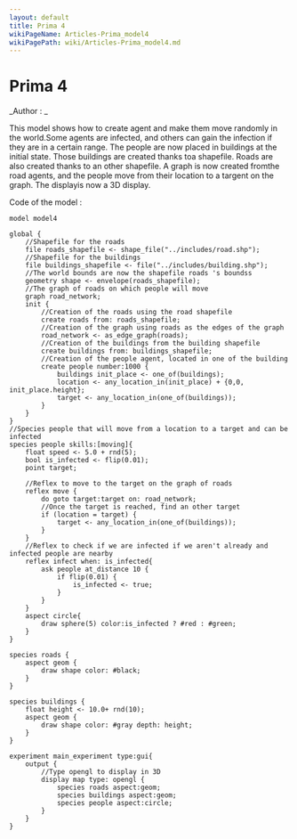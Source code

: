 ```yaml
---
layout: default
title: Prima 4
wikiPageName: Articles-Prima_model4
wikiPagePath: wiki/Articles-Prima_model4.md
---
```

[//]: # (keyword|concept_skill)
[//]: # (keyword|concept_shapefile)
[//]: # (keyword|concept_graph)
[//]: # (keyword|concept_3d)
# Prima 4


_Author : _

This model shows how to create agent and make them move randomly in the world.Some agents are infected, and others can gain the infection if they are in a certain range. The people are now placed in buildings at the initial state. Those buildings are created thanks toa shapefile. Roads are also created thanks to an other shapefile. A graph is now created fromthe road agents, and the people move from their location to a targent on the graph. The displayis now a 3D display.


Code of the model : 

```
model model4 

global {
	//Shapefile for the roads
	file roads_shapefile <- shape_file("../includes/road.shp");
	//Shapefile for the buildings
	file buildings_shapefile <- file("../includes/building.shp");
	//The world bounds are now the shapefile roads 's boundss
	geometry shape <- envelope(roads_shapefile);
	//The graph of roads on which people will move
	graph road_network;
	init {
		//Creation of the roads using the road shapefile
		create roads from: roads_shapefile;
		//Creation of the graph using roads as the edges of the graph
		road_network <- as_edge_graph(roads);
		//Creation of the buildings from the building shapefile
		create buildings from: buildings_shapefile;
		//Creation of the people agent, located in one of the building
		create people number:1000 {
			buildings init_place <- one_of(buildings);
			location <- any_location_in(init_place) + {0,0, init_place.height};
			target <- any_location_in(one_of(buildings));
		}
	}
}
//Species people that will move from a location to a target and can be infected
species people skills:[moving]{		
	float speed <- 5.0 + rnd(5);
	bool is_infected <- flip(0.01);
	point target;
	
	//Reflex to move to the target on the graph of roads
	reflex move {
		do goto target:target on: road_network;
		//Once the target is reached, find an other target
		if (location = target) {
			target <- any_location_in(one_of(buildings));
		}
	}
	//Reflex to check if we are infected if we aren't already and infected people are nearby
	reflex infect when: is_infected{
		ask people at_distance 10 {
			if flip(0.01) {
				is_infected <- true;
			}
		}
	}
	aspect circle{
		draw sphere(5) color:is_infected ? #red : #green;
	}
}

species roads {
	aspect geom {
		draw shape color: #black;
	}
}

species buildings {
	float height <- 10.0+ rnd(10);
	aspect geom {
		draw shape color: #gray depth: height;
	}
}

experiment main_experiment type:gui{
	output {
		//Type opengl to display in 3D
		display map type: opengl {
			species roads aspect:geom;
			species buildings aspect:geom;
			species people aspect:circle;			
		}
	}
}
```
